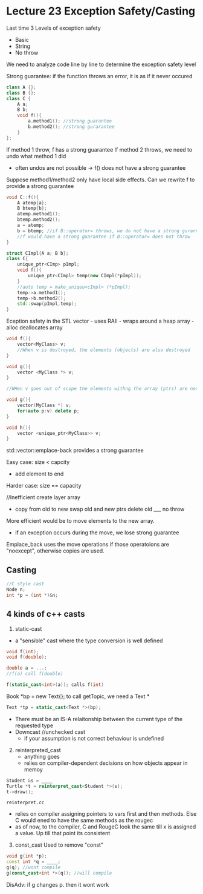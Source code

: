 # Lecture 23 Exception Safety/Casting

Last time
3 Levels of exception safety
- Basic
- String
- No throw

We need to analyze code line by line to determine the exception safety level

Strong guarantee: if the function throws an error, it is as if it never occured

```cpp
class A {};
class B {};
class C {
	A a;
	B b;
	void f(){
		a.method1(); //strong guarantee
		b.method2(); //strong gurarantee
	}
};
```

If method 1 throw, f has a strong guarantee
If method 2 throws, we need to undo what method 1 did
- often undos are not possible
-> f() does not have a strong guarantee

Suppose method1/method2 only have local side effects.
Can we rewrite f to provide a strong guarantee

```cpp
void C::f(){
	A atemp{a};
	B btemp{b};
	atemp.method1();
	btemp.method2();
	a = atemp;
	b = btemp; //if B::operator= throws, we do not have a strong gurarntee
	//f would have a strong guarantee if B::operator= does not throw
}
```

```cpp
struct CImpl{A a; B b};
class C{
	unique_ptr<CImp> pImpl;
	void f(){
		unique_ptr<CImpl> temp(new CImpl(*pImpl));
	}
	//auto temp = make_uniqeu<cImpl> (*pImpl);
	temp->a.method1();
	temp->b.method2();
	std::swap(pImpl,temp);
}
```

Eception safety in the STL
vector - uses RAII
	   - wraps around a heap array
	   - alloc deallocates array

```cpp
void f(){
	vector<MyClass> v;
	//When v is destroyed, the elements (objects) are also destroyed
}

void g(){
	vector <MyClass *> v;
}

//WHen v goes out of scope the elements withng the array (ptrs) are not deleted

void g(){
	vector(MyClass *) v;
	for(auto p:v) delete p;
}

void h(){
	vector <unique_ptr<MyClass>> v;
}
```

std::vector::emplace-back provides a strong guarantee

Easy case: size < capcity
- add element to end

Harder case: size == capacity

//Inefficient
create layer array
- copy from old to new
swap old and new ptrs
delete old ___ no throw

More efficient would be to move elements to the new array.
- if an exception occurs during the move, we lose strong guarantee

Emplace_back uses the move operations if those operatoions are "noexcept", otherwise copies are used.

## Casting
```cpp
//C style cast
Node n;
int *p = (int *)&n;
```

## 4 kinds of c++ casts
1. static-cast
- a "sensible" cast where the type conversion is well defined

```cpp
void f(int);
void f(double);

double a = ...;
//f(a) call f(double)

f(static_cast<int>(a)); calls f(int)
```

Book *bp = new Text{};
to call getTopic, we need a Text *
  

```cpp
Text *tp = static_cast<Text *>(bp);
```
- There must be an IS-A relaitonship between the current type of the requested type
- Downcast //unchecked cast
	- if your assumption is not correct behaviour is undefined

2. reinterpreted_cast
	- anything goes
	- relies on compiler-dependent decisions on how objects appear in memoy

```c++
Student &s = ____
Turtle *t = reinterpret_cast<Student *>(s);
t->draw();
```

`reinterpret.cc`
- relies on compiler assigning pointers to vars first and then methods. Else C would ened to have the same methods as the rougec
- as of now, to the compiler, C and RougeC look the same till x is assigned a value. Up till that point its consistent

3. const_cast
Used to remove "const"
```c++
void g(int *p);
const int *q = ____;
g(q); //wont compile
g(const_cast<int *>(q)); //will compile
```
DisAdv: if g changes p. then it wont work


